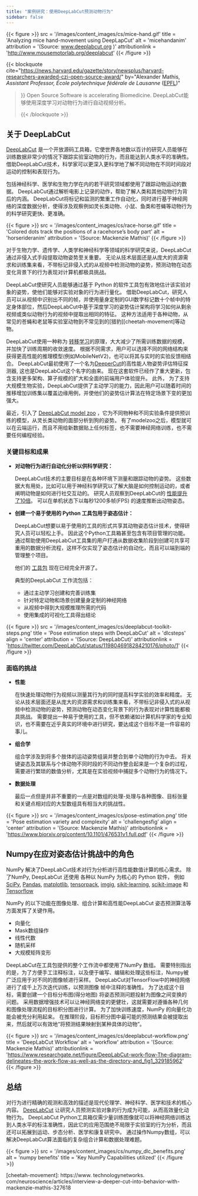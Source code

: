 ```yaml
---
title: "案例研究：使用DeepLabCut预测动物行为"
sidebar: false
---
```


{{< figure >}}
src = '/images/content_images/cs/mice-hand.gif' title = 'Analyzing mice hand-movement using DeepLapCut' alt = 'micehandanim' attribution = '(Source: www.deeplabcut.org )' attributionlink = 'http://www.mousemotorlab.org/deeplabcut'
{{< /figure >}}

{{< blockquote cite="https://news.harvard.edu/gazette/story/newsplus/harvard-researchers-awarded-czi-open-source-award/" by="Alexander Mathis, *Assistant Professor, École polytechnique fédérale de Lausanne* ([EPFL](https://www.epfl.ch/en/))"
> }} Open Source Software is accelerating Biomedicine. DeepLabCut能够使用深度学习对动物行为进行自动视频分析。 
> 
> {{< /blockquote >}}

## 关于 DeepLabCut

[DeepLabCut](https://github.com/DeepLabCut/DeepLabCut) 是一个开放源码工具箱，它使世界各地数以百计的研究人员能够在训练数据非常少的情况下跟踪实验室动物的行为，而且能达到人类水平的准确性。 借助DeepLabCut技术，科学家可以更深入更科学地了解不同动物在不同时间段对运动的控制和表现行为。

包括神经科学、医学和生物力学在内的若干研究领域都使用了跟踪动物运动的数据。 DeepLabCut通过解析电影上记录的动作，帮助了解人类和其他动物行为背后的内涵。 DeepLabCut将标记和监测的繁重工作自动化，同时进行基于神经网络的深度数据分析，使得涉及观察例如灵长类动物、小鼠、鱼类和苍蝇等动物行为的科学研究更快、更准确。

{{< figure >}}
src = '/images/content_images/cs/race-horse.gif' title = 'Colored dots track the positions of a racehorse’s body part' alt = 'horserideranim' attribution = '(Source: Mackenzie Mathis)'
{{< /figure >}}

对于生物力学、遗传学、人类学和神经科学等领域的科学研究来说，DeepLabCut通过非侵入式手段提取动物姿势至关重要。 无论从技术层面还是从庞大的资源需求和训练集来看，不带标记非侵入式的从视频中检测动物的姿势，预测动物在动态变化背景下的行为表现对计算机都极具挑战。

DeepLabCut使研究人员能够通过基于 Python 的软件工具包有效地估计该实验对象的姿势，使他们能够对实验对象的行为进行量化。  借助DeepLabCut，研究人员可以从视频中识别出不同的帧，并使用量身定制的GUI数字标记数十个帧中的特定身体部位，然后DeepLabCut中基于深度学习的姿势估计架构将学习如何从剩余视频或类似动物行为的视频中提取出相同的特征。 这种方法适用于各种动物，从常见的苍蝇和老鼠等实验室动物到不常见到的[猎豹][cheetah-movement]等动物。

DeepLabCut使用一种称为 [转移学习](https://arxiv.org/pdf/1909.11229)的原理，大大减少了所需训练数据的规模，并加快了训练周期的收敛速度。  根据不同需求，用户可以选择不同的网络结构来获得更高性能的推理模型(例如MobileNetV2)，也可以将其与实时的实验反馈相结合。 DeepLabCut最初使用了一个名为[DeeperCut](https://arxiv.org/abs/1605.03170)的高性能人物姿势评估特征探测器, 这也是DeepLabCut这个名字的由来。 现在这套软件已经作了重大更新，包含支持更多架构、算子规模的扩大和全面的前端用户体验提升。 此外， 为了支持大规模生物实验，DeepLabCut提供了主动学习的能力，因此用户可以随着时间的推移增加训练集以覆盖边缘用例，并使他们的姿势估计算法在特定场景下变的更加强大。

最近，引入了 [DeepLabCut model zoo](http://www.mousemotorlab.org/dlc-modelzoo) ，它为不同物种和不同实验条件提供预训练的模型，从灵长类动物的面部分析到狗的姿势。 有了modelzoo之后，模型就可以在云端运行，而且不用给新数据贴上任何标签，也不需要神经网络训练，也不需要任何编程经验。

### 关键目标和成果

* **对动物行为进行自动化分析以供科学研究：**

  DeepLabCut技术的主要目标是在各种环境下测量和跟踪动物的姿势。 这些数据大有用处，比如可以用于神经科学研究以了解大脑是如何控制运动的，或者阐明动物是如何进行社交互动的。 研究人员观察到DeepLabCut的 [性能提升了10倍](https://www.biorxiv.org/content/10.1101/457242v1)。 可以在单机状态下以每秒1200多帧(FPS) 的速度推断出动物姿态。

* **创建一个易于使用的 Python 工具包用于姿态估计：**

  DeepLabCut想要以易于使用的工具的形式共享其动物姿态估计技术，使得研究人员可以轻松上手。 因此这个Python工具箱甚至包含有项目管理的功能。 通过帮助使用DeepLabCut工具集的用户打通从数据收集阶段到创建可共享可重用的数据分析流程，这样不仅实现了姿态估计的自动化，而且可以端到端的管理整个项目。

  他们的 [工具包][DLCToolkit] 现在已经完全开源了。

  典型的DeepLabCut 工作流包括：

  - 通过主动学习创建和完善训练集
  - 针对特定动物和场景创建量身定制的神经网络
  - 从视频中得到大规模推理所需的代码
  - 使用集成的可视化工具得出结论

{{< figure >}}
src = '/images/content_images/cs/deeplabcut-toolkit-steps.png' title = 'Pose estimation steps with DeepLabCut' alt = 'dlcsteps' align = 'center' attribution = '(Source: DeepLabCut)' attributionlink = 'https://twitter.com/DeepLabCut/status/1198046918284210176/photo/1'
{{< /figure >}}

### 面临的挑战

* **性能**

    在快速处理动物行为视频以测量其行为的同时提高科学实验的效率和精度。 无论从技术层面还是从庞大的资源需求和训练集来看，不带标记非侵入式的从视频中检测动物的姿势，预测动物在动态变化背景下的行为表现对计算性能都极具挑战。 需要提出一种易于使用的工具，但不依赖诸如计算机科学家的专业知识，也不需要在近乎真实的环境中进行研究，要达成这个目标不是一件容易的事儿。

* **组合学**

    组合学涉及到将多个肢体的运动姿势组装并整合到单个动物的行为中去。 将关键姿态及其联系与个体动物不同时段的不同动作整合起来是一个复杂的过程，需要进行繁琐的数值分析，尤其是在实验视频中捕捉多个动物行为的情况下。

* **数据处理**

    最后一点但是并非不重要的一点是对数组的处理-处理与各种图像、目标张量和关键点相对应的大型数组具有相当大的挑战性。

{{< figure >}}
src = '/images/content_images/cs/pose-estimation.png' title = 'Pose estimation variety and complexity' alt = 'challengesfig' align = 'center' attribution = '(Source: Mackenzie Mathis)' attributionlink = 'https://www.biorxiv.org/content/10.1101/476531v1.full.pdf'
{{< /figure >}}

## Numpy在应对姿态估计挑战中的角色

NumPy 解决了DeepLabCut技术对行为分析进行高性能数值计算的核心需求。  除了NumPy, DeepLabCut 还使用 各种以 NumPy 为核心的 Python 软件， 例如 [SciPy](https://www.scipy.org), [Pandas](https://pandas.pydata.org), [matplotlib](https://matplotlib.org), [tensorpack](https://github.com/tensorpack/tensorpack), [imgig](https://github.com/aleju/imgaug), [sikit-learning](https://scikit-learn.org/stable/), [scikit-image](https://scikit-image.org) 和 [Tensorflow](https://www.tensorflow.org)

NumPy 的以下功能在图像处理、组合计算和高性能DeepLabCut 姿态预测算法等方面发挥了关键作用。

* 向量化
* Mask数组操作
* 线性代数
* 随机采样
* 大规模矩阵变形

DeepLabCut在工具包提供的整个工作流中都使用了NumPy 数组。 需要特别指出的是，为了方便手工注释标注，以及便于编写、编辑和处理这些标注，Numpy被广泛应用于对不同的图像帧进行采样。  DeepLabCut对TensorFlow中的神经网络进行了成千上万次迭代训练，以预测图像 帧中注释的准确性。 为了达成这个目标，需要创建一个目标分布图(得分地图) 将姿态预测问题投射为图像之间变换的问题。 采用数据增强技术可以让神经网络变的更健壮，这就需要对遵循各种几何和图像处理流程的目标积分图进行计算。 为了加快训练速度，NumPy 的向量化功能会被充分利用起来。 在推理阶段，目标积分图中最可能的预测结果会被提取出来，然后就可以有效地“将预测结果映射到某种具体的动物”。

{{< figure >}}
src = '/images/content_images/cs/deeplabcut-workflow.png' title = 'DeepLabCut Workflow' alt = 'workflow' attribution = '(Source: Mackenzie Mathis)' attributionlink = 'https://www.researchgate.net/figure/DeepLabCut-work-flow-The-diagram-delineates-the-work-flow-as-well-as-the-directory-and_fig1_329185962'
{{< /figure >}}

## 总结

对行为进行精确的观测和高效的描述是现代伦理学、神经科学、医学和技术的核心内容。 [DeepLabCut](http://orga.cvss.cc/wp-content/uploads/2019/05/NathMathis2019.pdf) 让研究人员预测实验对象的行为成为可能，从而高效量化动物行为。 DeepLabCut Python工具箱仅需少量训练图像就可以将神经网络训练达到人类水平的标注准确性，因此它的应用范围绝不局限于实验室的行为分析，而且还可以拓展到运动、步态分析、医学和康复研究中。 通过操作Numpy数组，可以解决DeepLabCut算法面临的复杂组合计算和数据处理难题。

{{< figure >}}
src = '/images/content_images/cs/numpy_dlc_benefits.png' alt = 'numpy benefits' title = 'Key NumPy Capabilities utilized'
{{< /figure >}}

[cheetah-movement]: https://www. technologynetworks. com/neuroscience/articles/interview-a-deeper-cut-into-behavior-with-mackenzie-mathis-327618

[DLCToolkit]: https://github.com/DeepLabCut/DeepLabCut
